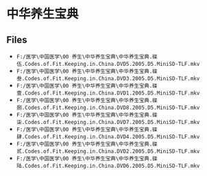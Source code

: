 # 中华养生宝典

## Files

- `F:/医学\中国医学\00 养生\中华养生宝典\中华养生宝典.碟伍.Codes.of.Fit.Keeping.in.China.DVD5.2005.D5.MiniSD-TLF.mkv`
- `F:/医学\中国医学\00 养生\中华养生宝典\中华养生宝典.碟叁.Codes.of.Fit.Keeping.in.China.DVD3.2005.D5.MiniSD-TLF.mkv`
- `F:/医学\中国医学\00 养生\中华养生宝典\中华养生宝典.碟壹.Codes.of.Fit.Keeping.in.China.DVD1.2005.D5.MiniSD-TLF.mkv`
- `F:/医学\中国医学\00 养生\中华养生宝典\中华养生宝典.碟捌.Codes.of.Fit.Keeping.in.China.DVD8.2005.D5.MiniSD-TLF.mkv`
- `F:/医学\中国医学\00 养生\中华养生宝典\中华养生宝典.碟柒.Codes.of.Fit.Keeping.in.China.DVD7.2005.D5.MiniSD-TLF.mkv`
- `F:/医学\中国医学\00 养生\中华养生宝典\中华养生宝典.碟肆.Codes.of.Fit.Keeping.in.China.DVD4.2005.D5.MiniSD-TLF.mkv`
- `F:/医学\中国医学\00 养生\中华养生宝典\中华养生宝典.碟贰.Codes.of.Fit.Keeping.in.China.DVD2.2005.D5.MiniSD-TLF.mkv`
- `F:/医学\中国医学\00 养生\中华养生宝典\中华养生宝典.碟陆.Codes.of.Fit.Keeping.in.China.DVD6.2005.D5.MiniSD-TLF.mkv`
